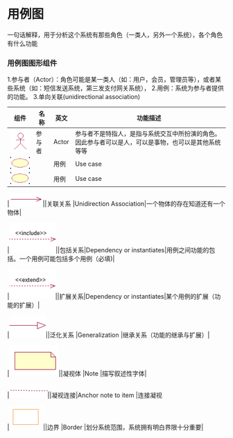 # 用例图
一句话解释，用于分析这个系统有那些角色（一类人，另外一个系统），各个角色有什么功能

### 用例图图形组件
1.参与者（Actor）：角色可能是某一类人（如：用户，会员，管理员等），或者某些系统（如：短信发送系统，第三发支付网关系统），
2.用例：系统为参与者提供的功能。
3.单向关联(unidirectional association)

|组件|名称|英文|功能描述|
|----|----|----|----|
|![](/UML/images/actor.png)|参与者|Actor|参与者不是特指人，是指与系统交互中所扮演的角色。因此参与者可以是人，可以是事物，也可以是其他系统等等|
|![](/UML/images/Usecase.png)||用例|Use case|系统为参与者提供的功能|
|![](/UML/images/Usecase.png)||用例|Use case|详细实现的功能与需求的集合|
    
|![](/UML/images/UnidirectionAssociation.png)||关联关系	|Unidirection  Association|一个物体的存在知道还有一个物体|

|![](/UML/images/DependencyOrInstantiates1.png)||包括关系|Dependency or instantiates|用例之间功能的包括。一个用例可能包括多个用例（必填)|

|![](/UML/images/DependencyOrInstantiates2.png)||扩展关系|Dependency or instantiates|某个用例的扩展（功能的扩展）|
   
|![](/UML/images/Generalization.png)||泛化关系	|Generalization	|继承关系（功能的继承与扩展）|

|![](/UML/images/Note.png)||凝视体	|Note	|描写叙述性字体|

|![](/UML/images/AnchorNoteToItem.png)||凝视连接|Anchor note to item	|连接凝视
    
|![](/UML/images/Border.png)||边界	|Border	|划分系统范围，系统拥有明白界限十分重要|